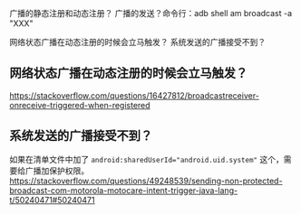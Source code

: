

广播的静态注册和动态注册？
广播的发送？命令行：adb shell am broadcast -a "XXX"


网络状态广播在动态注册的时候会立马触发？
系统发送的广播接受不到？





## 网络状态广播在动态注册的时候会立马触发？
https://stackoverflow.com/questions/16427812/broadcastreceiver-onreceive-triggered-when-registered

## 系统发送的广播接受不到？
如果在清单文件中加了 `android:sharedUserId="android.uid.system"` 这个，需要给广播加保护权限。
https://stackoverflow.com/questions/49248539/sending-non-protected-broadcast-com-motorola-motocare-intent-trigger-java-lang-t/50240471#50240471